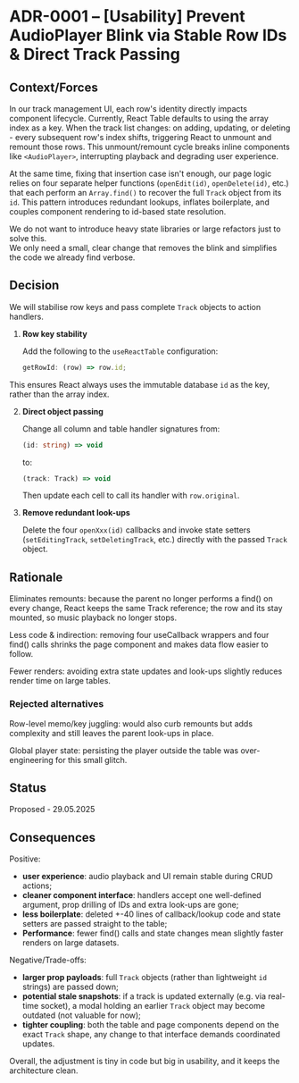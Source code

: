 # ADR-0001 – [Usability] Prevent AudioPlayer Blink via Stable Row IDs & Direct Track Passing

## Context/Forces

In our track management UI, each row's identity directly impacts component lifecycle. Currently, React Table defaults to using the array index as a key. When the track list changes: on adding, updating, or deleting - every subsequent row's index shifts, triggering React to unmount and remount those rows. This unmount/remount cycle breaks inline components like `<AudioPlayer>`, interrupting playback and degrading user experience.

At the same time, fixing that insertion case isn't enough, our page logic relies on four separate helper functions (`openEdit(id)`, `openDelete(id)`, etc.) that each perform an `Array.find()` to recover the full `Track` object from its `id`. This pattern introduces redundant lookups, inflates boilerplate, and couples component rendering to id-based state resolution.

We do not want to introduce heavy state libraries or large refactors just to solve this.  
We only need a small, clear change that removes the blink and simplifies the code we already find verbose.

## Decision

We will stabilise row keys and pass complete `Track` objects to action handlers.

1. **Row key stability**

   Add the following to the `useReactTable` configuration:

   ```ts
   getRowId: (row) => row.id;
   ```

This ensures React always uses the immutable database `id` as the key, rather than the array index.

2. **Direct object passing**

   Change all column and table handler signatures from:

   ```ts
   (id: string) => void
   ```

   to:

   ```ts
   (track: Track) => void
   ```

   Then update each cell to call its handler with `row.original`.

3. **Remove redundant look-ups**

   Delete the four `openXxx(id)` callbacks and invoke state setters (`setEditingTrack`, `setDeletingTrack`, etc.) directly with the passed `Track` object.

## Rationale

Eliminates remounts: because the parent no longer performs a find() on every change, React keeps the same Track reference; the row and its <AudioPlayer> stay mounted, so music playback no longer stops.

Less code & indirection: removing four useCallback wrappers and four find() calls shrinks the page component and makes data flow easier to follow.

Fewer renders: avoiding extra state updates and look-ups slightly reduces render time on large tables.

### Rejected alternatives

Row-level memo/key juggling: would also curb remounts but adds complexity and still leaves the parent look-ups in place.

Global player state: persisting the player outside the table was over-engineering for this small glitch.

## Status

Proposed - 29.05.2025

## Consequences

Positive:

- **user experience**: audio playback and UI remain stable during CRUD actions;
- **cleaner component interface**: handlers accept one well-defined argument, prop drilling of IDs and extra look-ups are gone;
- **less boilerplate**: deleted +-40 lines of callback/lookup code and state setters are passed straight to the table;
- **Performance**: fewer find() calls and state changes mean slightly faster renders on large datasets.

Negative/Trade-offs:

- **larger prop payloads**: full `Track` objects (rather than lightweight `id` strings) are passed down;
- **potential stale snapshots**: if a track is updated externally (e.g. via real-time socket), a modal holding an earlier `Track` object may become outdated (not valuable for now);
- **tighter coupling**: both the table and page components depend on the exact `Track` shape, any change to that interface demands coordinated updates.

Overall, the adjustment is tiny in code but big in usability, and it keeps the architecture clean.
